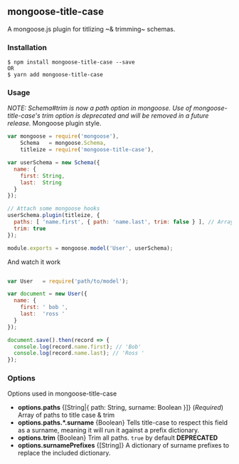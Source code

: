 ## mongoose-title-case
A mongoose.js plugin for titlizing ~& trimming~ schemas.

### Installation
```
$ npm install mongoose-title-case --save
OR
$ yarn add mongoose-title-case
```

### Usage
*NOTE: Schema#trim is now a path option in mongoose. Use of mongoose-title-case's trim option is deprecated and will be removed in a future release.*
Mongoose plugin style.

```javascript
var mongoose = require('mongoose'),
    Schema   = mongoose.Schema,
    titleize = require('mongoose-title-case'),

var userSchema = new Schema({
  name: {
    first: String,
    last:  String
  }
});

// Attach some mongoose hooks
userSchema.plugin(titleize, {
  paths: [ 'name.first', { path: 'name.last', trim: false } ], // Array of paths
  trim: true
});

module.exports = mongoose.model('User', userSchema);
```

And watch it work

```javascript

var User   = require('path/to/model');

var document = new User({
  name: {
    first: ' bob ',
    last:  'ross '
  }
});

document.save().then(record => {
  console.log(record.name.first); // 'Bob'
  console.log(record.name.last); // 'Ross '
});
```

### Options

Options used in mongoose-title-case

+ **options.paths** {[String|{ path: String, surname: Boolean }]} (*Required*) Array of paths to title case & trim
+ **options.paths.*.surname** {Boolean} Tells title-case to respect this field as a surname, meaning it will run it against a prefix dictionary.
+ **options.trim** {Boolean} Trim all paths. `true` by default **DEPRECATED**
+ **options.surnamePrefixes** {[String]} A dictionary of surname prefixes to replace the included dictionary.
